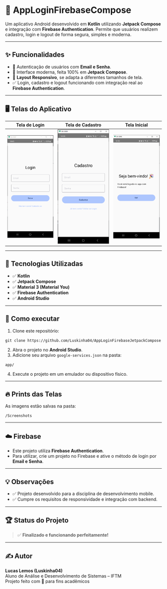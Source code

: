 # 📱 AppLoginFirebaseCompose

Um aplicativo Android desenvolvido em **Kotlin** utilizando **Jetpack Compose** e integração com **Firebase Authentication**. Permite que usuários realizem cadastro, login e logout de forma segura, simples e moderna.

---

## ✨ Funcionalidades
- 🔐 Autenticação de usuários com **Email e Senha**.
- 📲 Interface moderna, feita 100% em **Jetpack Compose**.
- 🔄 **Layout Responsivo**, se adapta a diferentes tamanhos de tela.
- ✅ Login, cadastro e logout funcionando com integração real ao **Firebase Authentication**.

---

## 🖥️ Telas do Aplicativo

| Tela de Login | Tela de Cadastro | Tela Inicial |
|----------------|------------------|---------------|
| ![Login](./Screenshots/Print1.PNG) | ![Cadastro](./Screenshots/Print2.PNG) | ![Home](./Screenshots/Print3.PNG) |

---

## 🔧 Tecnologias Utilizadas
- ✅ **Kotlin**
- ✅ **Jetpack Compose**
- ✅ **Material 3 (Material You)**
- ✅ **Firebase Authentication**
- ✅ **Android Studio**

---

## 🚀 Como executar
1. Clone este repositório:
```
git clone https://github.com/Luskinha04/AppLoginFirebaseJetpackCompose
```

2. Abra o projeto no **Android Studio**.
3. Adicione seu arquivo `google-services.json` na pasta:

```
app/
```

4. Execute o projeto em um emulador ou dispositivo físico.

---

## 🔥 Prints das Telas

As imagens estão salvas na pasta:

```
/Screenshots
```

---

## ☁️ Firebase

* Este projeto utiliza **Firebase Authentication**.
* Para utilizar, crie um projeto no Firebase e ative o método de login por **Email e Senha**.

---

## 💡 Observações

* ✅ Projeto desenvolvido para a disciplina de desenvolvimento mobile.
* ✅ Cumpre os requisitos de responsividade e integração com backend.

---

## 🏆 Status do Projeto

> ✅ **Finalizado e funcionando perfeitamente!**

---

## ✍️ Autor

**Lucas Lemos (Luskinha04)**  
Aluno de Análise e Desenvolvimento de Sistemas – IFTM  
Projeto feito com 💜 para fins acadêmicos


